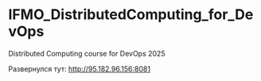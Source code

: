# IFMO_DistributedComputing_for_DevOps
Distributed Computing course for DevOps 2025

Развернулся тут: http://95.182.96.156:8081
